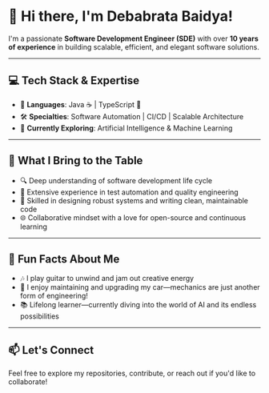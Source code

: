 # 👋 Hi there, I'm Debabrata Baidya!

I'm a passionate **Software Development Engineer (SDE)** with over **10 years of experience** in building scalable, efficient, and elegant software solutions.

---

## 💻 Tech Stack & Expertise

- 🧠 **Languages**: Java ☕ | TypeScript 📘
- 🛠️ **Specialties**: Software Automation | CI/CD | Scalable Architecture
- 🤖 **Currently Exploring**: Artificial Intelligence & Machine Learning

---

## 🚀 What I Bring to the Table

- 🔍 Deep understanding of software development life cycle
- 🧪 Extensive experience in test automation and quality engineering
- 🧰 Skilled in designing robust systems and writing clean, maintainable code
- 🌐 Collaborative mindset with a love for open-source and continuous learning

---

## 🎸 Fun Facts About Me

- 🎶 I play guitar to unwind and jam out creative energy
- 🚗 I enjoy maintaining and upgrading my car—mechanics are just another form of engineering!
- 📚 Lifelong learner—currently diving into the world of AI and its endless possibilities

---

## 📫 Let's Connect

Feel free to explore my repositories, contribute, or reach out if you'd like to collaborate!

